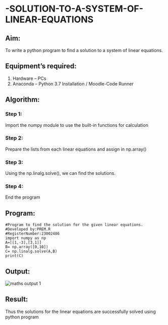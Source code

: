 # -SOLUTION-TO-A-SYSTEM-OF-LINEAR-EQUATIONS
## Aim:
To write a python program to find a solution to a system of linear equations.
## Equipment’s required:
1. 	Hardware – PCs
2. 	Anaconda – Python 3.7 Installation / Moodle-Code Runner
## Algorithm:
### Step 1: 
Import the numpy module to use the built-in functions for calculation
### Step 2: 
Prepare the lists from each linear equations and assign in np.array()
### Step 3: 
Using the np.linalg.solve(), we can find the solutions.
### Step 4: 
End the program
## Program:
```
#Program to find the solution for the given linear equations.
#Developed by:PREM.R 
#RegisterNumber:23002486
import numpy as np
A=[[1,-3],[3,1]]
B= np.array([0,10])
C= np.linalg.solve(A,B)
print(C)
```
## Output:
![maths output 1](https://github.com/PREM3112/-SOLUTION-TO-A-SYSTEM-OF-LINEAR-EQUATIONS/assets/145449383/ac7f8b69-b36b-4dcd-b993-f0b4b54dc313)

## Result: 
Thus the solutions for the linear equations are successfully solved using python program

